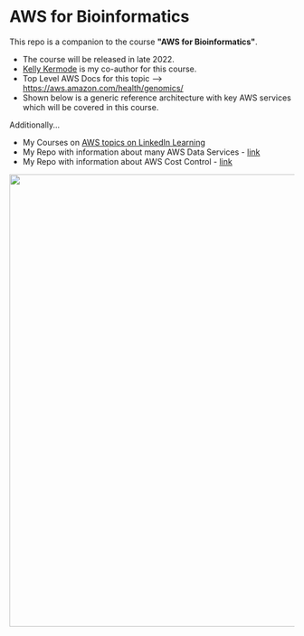 # AWS for Bioinformatics

This repo is a companion to the course **"AWS for Bioinformatics"**.  
- The course will be released in late 2022. 
- [Kelly Kermode](https://github.com/kellykermode) is my co-author for this course. 
- Top Level AWS Docs for this topic --> https://aws.amazon.com/health/genomics/
- Shown below is a generic reference architecture with key AWS services which will be covered in this course.

Additionally...
- My Courses on [AWS topics on LinkedIn Learning](https://www.linkedin.com/learning/instructors/lynn-langit)
- My Repo with information about many AWS Data Services - [link](https://github.com/lynnlangit/Hello-AWS-Data-Services)
- My Repo with information about AWS Cost Control - [link](https://github.com/lynnlangit/aws-cost-control)

<img src="https://github.com/lynnlangit/aws-for-bioinformatics/7_REF_Info-Lynn/images/aws-genomics-arch.png" width=800>

